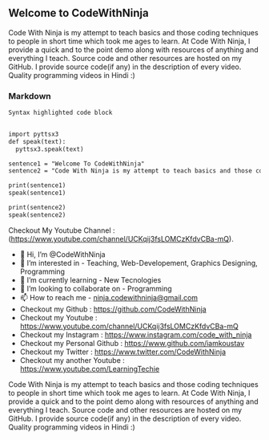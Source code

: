 ## Welcome to CodeWithNinja

Code With Ninja is my attempt to teach basics and those coding techniques to people in short time which took me ages to learn. At Code With Ninja, I provide a quick and to the point demo along with resources of anything and everything I teach. Source code and other resources are hosted on my GitHub. I provide source code(if any) in the description of every video. Quality programming videos in Hindi :)

### Markdown

```markdown
Syntax highlighted code block


import pyttsx3
def speak(text):
  pyttsx3.speak(text)

sentence1 = "Welcome To CodeWithNinja"
sentence2 = "Code With Ninja is my attempt to teach basics and those coding techniques to people in short time which took me ages to learn"

print(sentence1)
speak(sentence1)

print(sentence2)
speak(sentence2)
```

Checkout My Youtube Channel : (https://www.youtube.com/channel/UCKqij3fsLOMCzKfdvCBa-mQ).

- 👋 Hi, I’m @CodeWithNinja
- 👀 I’m interested in - Teaching, Web-Developement, Graphics Designing, Programming
- 🌱 I’m currently learning - New Tecnologies
- 💞️ I’m looking to collaborate on - Programming
- 📫 How to reach me - ninja.codewithninja@gmail.com
- Checkout my Github : https://github.com/CodeWithNinja
- Checkout my Youtube : https://www.youtube.com/channel/UCKqij3fsLOMCzKfdvCBa-mQ
- Checkout my Instagram : https://www.instagram.com/code_with_ninja
- Checkout my Personal Github : https://www.github.com/iamkoustav
- Checkout my Twitter : https://www.twitter.com/CodeWithNinja
- Checkout my another Youtube : https://www.youtube.com/LearningTechie

Code With Ninja is my attempt to teach basics and those coding techniques to people in short time which took me ages to learn.
At Code With Ninja, I provide a quick and to the point demo along with resources of anything and everything I teach. Source code and other resources are hosted on my GitHub. 
I provide source code(if any) in the description of every video.
Quality programming videos in Hindi :)
